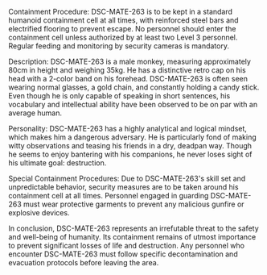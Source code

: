 Containment Procedure:
DSC-MATE-263 is to be kept in a standard humanoid containment cell at all times, with reinforced steel bars and electrified flooring to prevent escape. No personnel should enter the containment cell unless authorized by at least two Level 3 personnel. Regular feeding and monitoring by security cameras is mandatory.

Description:
DSC-MATE-263 is a male monkey, measuring approximately 80cm in height and weighing 35kg. He has a distinctive retro cap on his head with a 2-color band on his forehead. DSC-MATE-263 is often seen wearing normal glasses, a gold chain, and constantly holding a candy stick. Even though he is only capable of speaking in short sentences, his vocabulary and intellectual ability have been observed to be on par with an average human.

Personality:
DSC-MATE-263 has a highly analytical and logical mindset, which makes him a dangerous adversary. He is particularly fond of making witty observations and teasing his friends in a dry, deadpan way. Though he seems to enjoy bantering with his companions, he never loses sight of his ultimate goal: destruction.

Special Containment Procedures:
Due to DSC-MATE-263's skill set and unpredictable behavior, security measures are to be taken around his containment cell at all times. Personnel engaged in guarding DSC-MATE-263 must wear protective garments to prevent any malicious gunfire or explosive devices.

In conclusion, DSC-MATE-263 represents an irrefutable threat to the safety and well-being of humanity. Its containment remains of utmost importance to prevent significant losses of life and destruction. Any personnel who encounter DSC-MATE-263 must follow specific decontamination and evacuation protocols before leaving the area.